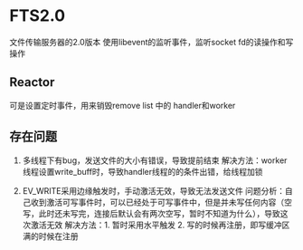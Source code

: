 # FTS2.0
文件传输服务器的2.0版本
使用libevent的监听事件，监听socket fd的读操作和写操作

## Reactor
可是设置定时事件，用来销毁remove list 中的 handler和worker

## 存在问题
1. 多线程下有bug，发送文件的大小有错误，导致提前结束
解决方法：worker线程设置write_buff时，导致handler线程的的条件出错，给线程加锁

2. EV_WRITE采用边缘触发时，手动激活无效，导致无法发送文件
问题分析：自己收到激活可写事件时，可以已经处于可写事件中，但是并未写任何内容（空写，此时还未写完，连接后默认会有两次空写，暂时不知道为什么），导致这次激活无效
解决方法：1. 暂时采用水平触发 2. 写的时候再注册，即写缓冲区满的时候在注册